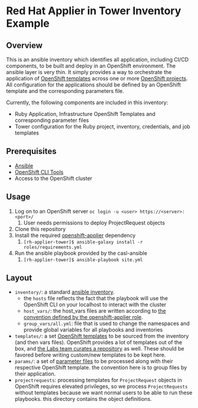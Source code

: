 # Red Hat Applier in Tower Inventory Example


## Overview
This is an ansible inventory which identifies all application, including CI/CD components, to be built and deploy 
in an OpenShift environment. The ansible layer is very thin. It simply provides a way to orchestrate the application of [OpenShift templates](https://docs.openshift.com/container-platform/3.7/dev_guide/templates.html) across one or more [OpenShift projects](https://docs.openshift.com/container-platform/3.7/architecture/core_concepts/projects_and_users.html#projects). All configuration for the applications should be defined by an OpenShift template and the corresponding parameters file. 

Currently, the following components are included in this inventory:

* Ruby Application, Infrastructure OpenShift Templates and corresponding parameter files
* Tower configuration for the Ruby project, inventory, credentials, and job templates

## Prerequisites
* [Ansible](http://docs.ansible.com/ansible/latest/intro_installation.html)
* [OpenShift CLI Tools](https://docs.openshift.com/container-platform/3.7/cli_reference/get_started_cli.html)
* Access to the OpenShift cluster 

## Usage
1. Log on to an OpenShift server `oc login -u <user> https://<server>:<port>/`
    1. User needs permissions to deploy ProjectRequest objects
2. Clone this repository
3. Install the required [openshift-applier](https://github.com/redhat-cop/openshift-applier) dependency
    1. `[rh-applier-tower]$ ansible-galaxy install -r roles/requirements.yml`
4. Run the ansible playbook provided by the casl-ansible
    1. `[rh-applier-tower]$ ansible-playbook site.yml`

## Layout
- `inventory/`: a standard [ansible inventory](http://docs.ansible.com/ansible/latest/intro_inventory.html).   
  -  the `hosts` file reflects the fact that the playbook will use the OpenShift CLI on your localhost to interact with the cluster
  - `host_vars/`: the host_vars files are written according to [the convention defined by the openshift-applier role](https://github.com/redhat-cop/casl-ansible/tree/master/roles/openshift-applier#sourcing-openshift-object-definitions).
  - `group_vars/all.yml`: file that is used to change the namespaces and provide global variables for all playbooks and inventories
- `templates/`: a set [OpenShift templates](https://docs.openshift.com/container-platform/3.7/dev_guide/templates.html) to be sourced from the inventory (and then vars files). OpenShift provides a lot of templates out of the box, and [the Labs team curates a repository](https://github.com/rht-labs/labs-ci-cd/tree/master/templates) as well. These should be favored before writing custom/new templates to be kept here.
- `params/`: a set of [parameter files](https://docs.openshift.com/container-platform/3.7/dev_guide/templates.html#templates-parameters) to be processed along with their respective OpenShift template. the convention here is to group files by their application.
- `projectrequests`: processing templates for `ProjectRequest` objects in OpenShift requires elevated privileges, so we process `ProjectRequests` without templates because we want normal users to be able to run these playbooks. this directory contains the object definitions.
